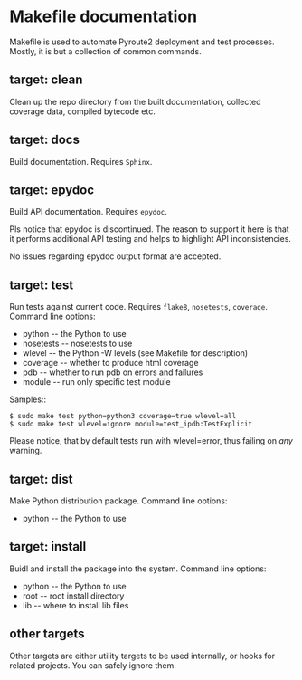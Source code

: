 Makefile documentation
======================

Makefile is used to automate Pyroute2 deployment and test
processes. Mostly, it is but a collection of common commands.


target: clean
-------------

Clean up the repo directory from the built documentation,
collected coverage data, compiled bytecode etc.

target: docs
------------

Build documentation. Requires `Sphinx`.

target: epydoc
--------------

Build API documentation. Requires `epydoc`.

Pls notice that epydoc is discontinued. The reason to support
it here is that it performs additional API testing and helps
to highlight API inconsistencies.

No issues regarding epydoc output format are accepted.

target: test
------------

Run tests against current code. Requires `flake8`, `nosetests`,
`coverage`. Command line options:

* python -- the Python to use
* nosetests -- nosetests to use
* wlevel -- the Python -W levels (see Makefile for description)
* coverage -- whether to produce html coverage
* pdb -- whether to run pdb on errors and failures
* module -- run only specific test module

Samples::

    $ sudo make test python=python3 coverage=true wlevel=all
    $ sudo make test wlevel=ignore module=test_ipdb:TestExplicit

Please notice, that by default tests run with wlevel=error,
thus failing on *any* warning.

target: dist
------------

Make Python distribution package. Command line options:

* python -- the Python to use

target: install
---------------

Buidl and install the package into the system. Command line options:

* python -- the Python to use
* root -- root install directory
* lib -- where to install lib files

other targets
-------------

Other targets are either utility targets to be used internally,
or hooks for related projects. You can safely ignore them.
